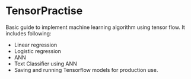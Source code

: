 # TensorPractise

Basic guide to implement machine learning algorithm using tensor flow. 
It includes following: 
  * Linear regression
  * Logistic regression
  * ANN
  * Text Classifier using ANN
  * Saving and running Tensorflow models for production use.
